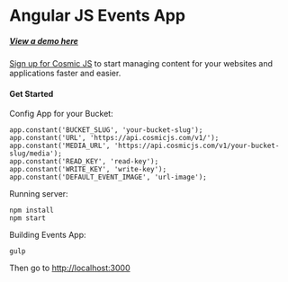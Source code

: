 # Angular JS Events App
##### [View a demo here](http://events.cosmicapp.co/)
[Sign up for Cosmic JS](https://cosmicjs.com/) to start managing content for your websites and applications faster and easier.
#### Get Started

Config App for your Bucket:

```
app.constant('BUCKET_SLUG', 'your-bucket-slug');
app.constant('URL', 'https://api.cosmicjs.com/v1/');
app.constant('MEDIA_URL', 'https://api.cosmicjs.com/v1/your-bucket-slug/media');
app.constant('READ_KEY', 'read-key');
app.constant('WRITE_KEY', 'write-key');
app.constant('DEFAULT_EVENT_IMAGE', 'url-image');
```


Running server:
```
npm install
npm start
```

Building Events App:
```
gulp
```
Then go to [http://localhost:3000](http://localhost:3000)



